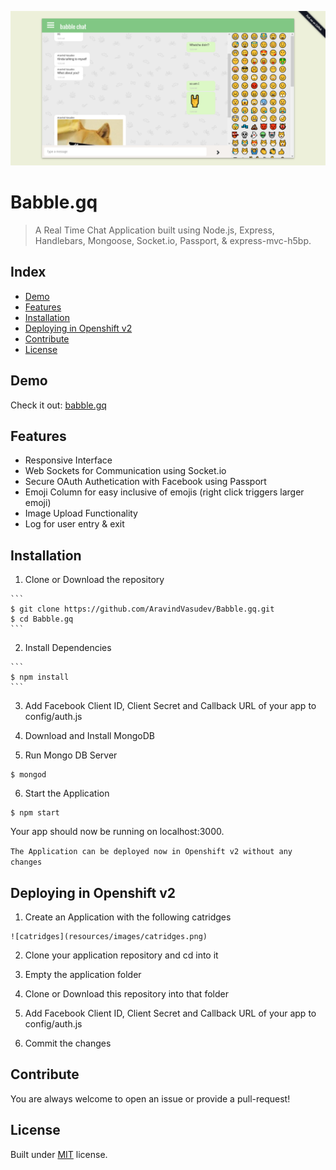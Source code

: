 ![screenshot](resources/images/screenshot.png)
# Babble.gq
> A Real Time Chat Application built using Node.js, Express, Handlebars, Mongoose, Socket.io, Passport, & express-mvc-h5bp.

## Index
  * [Demo](#demo)
  * [Features](#features)
  * [Installation](#installation)
  * [Deploying in Openshift v2](#deploy)
  * [Contribute](#contribute)
  * [License](#license)

## Demo <a name="demo"></a>
Check it out: [babble.gq](http://babble.gq/)

## Features<a name="features"></a>
  * Responsive Interface
  * Web Sockets for Communication using Socket.io
  * Secure OAuth Authetication with Facebook using Passport
  * Emoji Column for easy inclusive of emojis (right click triggers larger emoji)
  * Image Upload Functionality
  * Log for user entry & exit
  
## Installation <a name="installation"></a>
  1. Clone or Download the repository
  
    ```
    $ git clone https://github.com/AravindVasudev/Babble.gq.git
    $ cd Babble.gq
    ```
  2. Install Dependencies
  
    ```
    $ npm install
    ```
  3. Add Facebook Client ID, Client Secret and Callback URL of your app to config/auth.js
  
  4. Download and Install MongoDB
  
  5. Run Mongo DB Server
  
  ```
  $ mongod
  ```
  6. Start the Application
  
  ```
  $ npm start
  ```
  Your app should now be running on localhost:3000.
  
  `The Application can be deployed now in Openshift v2 without any changes`
  
## Deploying in Openshift v2 <a name="deploy"></a>
  1. Create an Application with the following catridges
  
    ![catridges](resources/images/catridges.png)
  
  2. Clone your application repository and cd into it
  
  3. Empty the application folder
  
  4. Clone or Download this repository into that folder
  
  5. Add Facebook Client ID, Client Secret and Callback URL of your app to config/auth.js
  
  6. Commit the changes
  
## Contribute <a name="contribute"></a>
  You are always welcome to open an issue or provide a pull-request!
  
## License <a name="license"></a>
Built under [MIT](http://www.opensource.org/licenses/mit-license.php) license.
    